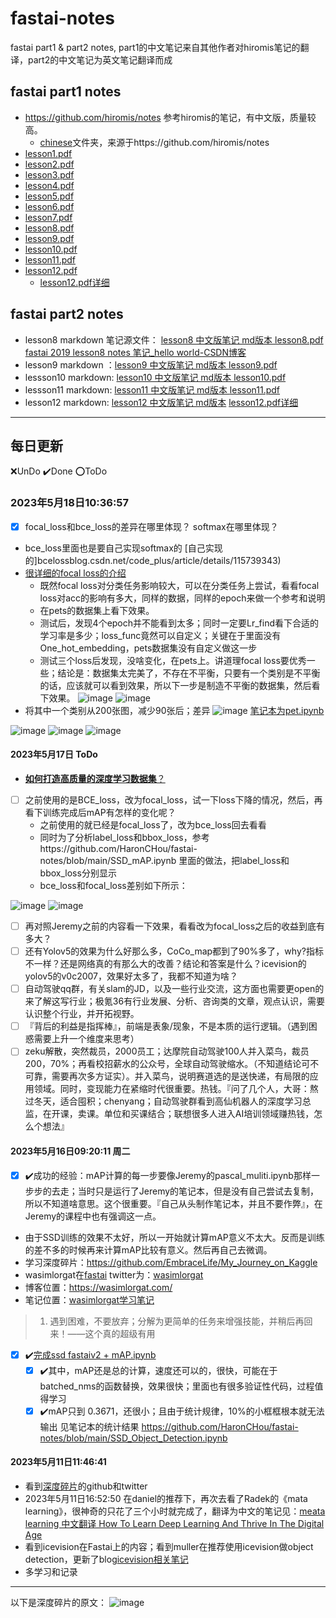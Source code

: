 # fastai-notes
fastai part1 &amp; part2 notes, part1的中文笔记来自其他作者对hiromis笔记的翻译，part2的中文笔记为英文笔记翻译而成

## fastai part1 notes
- https://github.com/hiromis/notes 参考hiromis的笔记，有中文版，质量较高。
  - [chinese](/chinese)文件夹，来源于https://github.com/hiromis/notes 
- [lesson1.pdf](https://github.com/HaronCHou/fastai-notes/blob/main/Lesson1.pdf)
- [lesson2.pdf](https://github.com/HaronCHou/fastai-notes/blob/main/Lesson2.pdf)
- [lesson3.pdf](https://github.com/HaronCHou/fastai-notes/blob/main/Lesson3.pdf)
- [lesson4.pdf](https://github.com/HaronCHou/fastai-notes/blob/main/Lesson4.pdf)
- [lesson5.pdf](https://github.com/HaronCHou/fastai-notes/blob/main/Lesson5.pdf)
- [lesson6.pdf](https://github.com/HaronCHou/fastai-notes/blob/main/Lesson6.pdf)
- [lesson7.pdf](https://github.com/HaronCHou/fastai-notes/blob/main/Lesson7.pdf)
- [lesson8.pdf](https://github.com/HaronCHou/fastai-notes/blob/main/lesson8.pdf)
- [lesson9.pdf](https://github.com/HaronCHou/fastai-notes/blob/main/lesson9.pdf)
- [lesson10.pdf](https://github.com/HaronCHou/fastai-notes/blob/main/lesson10.pdf)
- [lesson11.pdf](https://github.com/HaronCHou/fastai-notes/blob/main/lesson11.pdf)
- [lesson12.pdf](https://github.com/HaronCHou/fastai-notes/blob/main/lesson12%20%E7%BD%91%E7%BB%9C%E7%AC%94%E8%AE%B0.pdf)
  - [lesson12.pdf详细](https://github.com/HaronCHou/fastai-notes/blob/main/Lesson%2012%20Notes%20Advanced%20training%20techniques%3B%20ULMFiT%20from%20scratch.pdf)

## fastai part2 notes
- lesson8 markdown 笔记源文件： [lesson8 中文版笔记 md版本 ](./lesson8/lesson8.md)    [lesson8.pdf](https://github.com/HaronCHou/fastai-notes/blob/main/lesson8.pdf)    [fastai 2019 lesson8 notes 笔记_hello world-CSDN博客](https://blog.csdn.net/haronchou/article/details/120541922)
- lesson9 markdown ：[lesson9 中文版笔记 md版本 ](./lesson9/lesson9.md)     [lesson9.pdf](https://github.com/HaronCHou/fastai-notes/blob/main/lesson9.pdf)
- lessson10 markdown: [lesson10 中文版笔记 md版本 ](./lesson10/lesson10.md)  [lesson10.pdf](https://github.com/HaronCHou/fastai-notes/blob/main/lesson10.pdf)
- lessson11 markdown: [lesson11 中文版笔记 md版本 ](https://github.com/HaronCHou/fastai-notes/blob/main/lesson11/lesson11.md)   [lesson11.pdf](https://github.com/HaronCHou/fastai-notes/blob/main/lesson11.pdf)
- lesson12 markdown: [lesson12 中文版笔记 md版本](https://github.com/HaronCHou/fastai-notes/blob/main/lesson12/Lesson%2012%20Notes%20Advanced%20training%20techniques%3B%20ULMFiT%20from%20scratch.md)  [lesson12.pdf详细](https://github.com/HaronCHou/fastai-notes/blob/main/Lesson%2012%20Notes%20Advanced%20training%20techniques%3B%20ULMFiT%20from%20scratch.pdf)
------------------
## 每日更新
❌UnDo  ✔️Done   ⭕ToDo

### 2023年5月18日10:36:57
- [x] focal_loss和bce_loss的差异在哪里体现？ softmax在哪里体现？
- bce_loss里面也是要自己实现softmax的 [自己实现的]bcelossblog.csdn.net/code_plus/article/details/115739343)
- [很详细的focal loss的介绍](https://blog.csdn.net/BIgHAo1/article/details/121783011)
  - 既然focal loss对分类任务影响较大，可以在分类任务上尝试，看看focal loss对acc的影响有多大，同样的数据，同样的epoch来做一个参考和说明
  - 在pets的数据集上看下效果。
  - 测试后，发现4个epoch并不能看到太多；同时一定要Lr_find看下合适的学习率是多少；loss_func竟然可以自定义；关键在于里面没有One_hot_embedding，pets数据集没有自定义做这一步
  - 测试三个loss后发现，没啥变化，在pets上。讲道理focal loss要优秀一些；结论是：数据集太完美了，不存在不平衡，只要有一个类别是不平衡的话，应该就可以看到效果，所以下一步是制造不平衡的数据集，然后看下效果。
![image](https://github.com/HaronCHou/fastai-notes/assets/22512646/7801bcce-ac59-4c1b-8c10-59d881972cdc)
![image](https://github.com/HaronCHou/fastai-notes/assets/22512646/3566558b-2b5b-401f-b77c-aaa907de5dd8)
- 将其中一个类别从200张图，减少90张后；差异
![image](https://github.com/HaronCHou/fastai-notes/assets/22512646/8c10c1f6-3da8-42bb-abdf-d325033c28d6)
[笔记本为pet.ipynb](https://github.com/HaronCHou/fastai-notes/blob/main/pets.ipynb)

![image](https://github.com/HaronCHou/fastai-notes/assets/22512646/72e1f419-7414-42ba-8b22-105c28bb09f4)
![image](https://github.com/HaronCHou/fastai-notes/assets/22512646/4857fe3b-036f-4de5-b70f-7c1cb93b2b0d)
![image](https://github.com/HaronCHou/fastai-notes/assets/22512646/a04693f4-fb20-405a-9783-6c588781f239)


#### 2023年5月17日 ToDo
  - [**如何打造高质量的深度学习数据集**？](https://www.zhihu.com/question/333074061)
  - [ ] 之前使用的是BCE_loss，改为focal_loss，试一下loss下降的情况，然后，再看下训练完成后mAP有怎样的变化呢？
     - 之前使用的就已经是focal_loss了，改为bce_loss回去看看 
     - 同时为了分析label_loss和bbox_loss，参考https://github.com/HaronCHou/fastai-notes/blob/main/SSD_mAP.ipynb 里面的做法，把label_loss和bbox_loss分别显示
     - bce_loss和focal_loss差别如下所示：

![image](https://github.com/HaronCHou/fastai-notes/assets/22512646/f56e9b60-166d-4e65-85ac-a2822237b19e)
![image](https://github.com/HaronCHou/fastai-notes/assets/22512646/eb460adb-5580-4825-9d9b-878f7cec1ac9)

  - [ ] 再对照Jeremy之前的内容看一下效果，看看改为focal_loss之后的收益到底有多大？
  - [ ] 还有Yolov5的效果为什么好那么多，CoCo_map都到了90%多了，why?指标不一样？还是网络真的有那么大的改善？结论和答案是什么？icevision的yolov5的v0c2007，效果好太多了，我都不知道为啥？
  - [ ] 自动驾驶qq群，有关slam的JD，以及一些行业交流，这方面也需要更open的来了解这写行业；极氪36有行业发展、分析、咨询类的文章，观点认识，需要认识整个行业，并开拓视野。
  - [ ] 『背后的利益是指挥棒』，前端是表象/现象，不是本质的运行逻辑。（遇到困惑需要上升一个维度来思考）
  - [ ] zeku解散，突然裁员，2000员工；达摩院自动驾驶100人并入菜鸟，裁员200，70%；再看校招薪水的公众号，全球自动驾驶缩水。（不知道结论可不可靠，需要再次多方证实）。并入菜鸟，说明赛道选的是送快递，有局限的应用领域。同时，变现能力在紧缩时代很重要。热钱。『问了几个人，大哥：熬过冬天，适合囤积；chenyang；自动驾驶群看到高仙机器人的深度学习总监，在开课，卖课。单位和买课结合；联想很多人进入AI培训领域赚热钱，怎么个想法』

#### 2023年5月16日09:20:11 周二
  - [x] ✔️成功的经验：mAP计算的每一步要像Jeremy的pascal_muliti.ipynb那样一步步的去走；当时只是运行了Jeremy的笔记本，但是没有自己尝试去复制，所以不知道啥意思。这个很重要。『自己从头制作笔记本，并且不要作弊』，在Jeremy的课程中也有强调这一点。
  - 由于SSD训练的效果不太好，所以一开始就计算mAP意义不太大。反而是训练的差不多的时候再来计算mAP比较有意义。然后再自己去微调。
  - 学习深度碎片：https://github.com/EmbraceLife/My_Journey_on_Kaggle
  - wasimlorgat在[fastai](https://forums.fast.ai/t/introduce-yourself-here/99261/106) twitter为：[wasimlorgat](https://twitter.com/wasimlorgat/media )
  - 博客位置：https://wasimlorgat.com/ 
  - 笔记位置：[wasimlorgat学习笔记](https://github.com/HaronCHou/fastai-notes/blob/main/wasimlorgat.md)
> 1. 遇到困难，不要放弃；分解为更简单的任务来增强技能，并稍后再回来！——这个真的超级有用
  - [x] ✔️[完成ssd fastaiv2 + mAP.ipynb](https://github.com/HaronCHou/fastai-notes/blob/main/SSD_jav.ipynb)
    - [x] ✔️其中，mAP还是总的计算，速度还可以的，很快，可能在于batched_nms的函数替换，效果很快；里面也有很多验证性代码，过程值得学习
    - [x] ✔️mAP只到 0.3671，还很小；且由于统计规律，10%的小框框根本就无法输出 见笔记本的统计结果 https://github.com/HaronCHou/fastai-notes/blob/main/SSD_Object_Detection.ipynb

#### 2023年5月11日11:46:41
  - 看到[深度碎片](https://github.com/EmbraceLife/My_Journey_on_Kaggle/tree/main)的github和twitter
  - 2023年5月11日16:52:50 在daniel的推荐下，再次去看了Radek的《mata learning》，很神奇的只花了三个小时就完成了，翻译为中文的笔记见：[meata learning 中文翻译 How To Learn Deep Learning And Thrive In The Digital Age](https://note.youdao.com/s/N8ZKdqlo)
  - 看到icevision在Fastai上的内容；看到muller在推荐使用icevision做object detection，更新了blog[icevision相关笔记](https://blog.csdn.net/haronchou/article/details/130557309)
  - 多学习和记录


------------------
以下是深度碎片的原文：
 ![image](https://github.com/HaronCHou/fastai-notes/assets/22512646/df1755bf-e0b7-460e-8bd6-8180ac3e191c)

